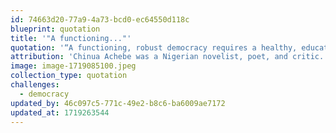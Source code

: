 ```yaml
---
id: 74663d20-77a9-4a73-bcd0-ec64550d118c
blueprint: quotation
title: '"A functioning..."'
quotation: '“A functioning, robust democracy requires a healthy, educated, participatory followership, and an educated, morally grounded leadership.”'
attribution: 'Chinua Achebe was a Nigerian novelist, poet, and critic. He is regarded as a dominant figure in modern African literature.'
image: image-1719085100.jpeg
collection_type: quotation
challenges:
  - democracy
updated_by: 46c097c5-771c-49e2-b8c6-ba6009ae7172
updated_at: 1719263544
---
```

